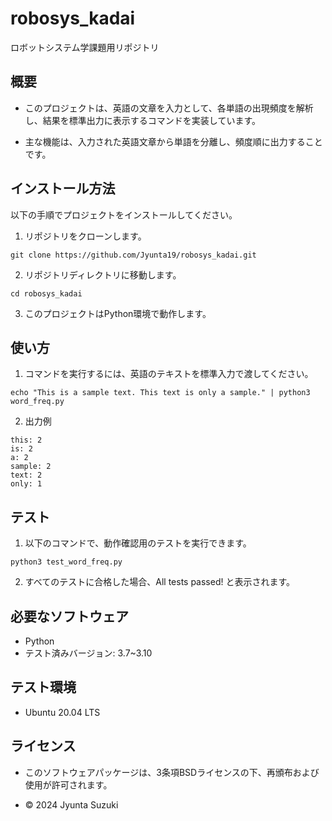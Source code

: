 # robosys_kadai
ロボットシステム学課題用リポジトリ

## 概要
- このプロジェクトは、英語の文章を入力として、各単語の出現頻度を解析し、結果を標準出力に表示するコマンドを実装しています。

- 主な機能は、入力された英語文章から単語を分離し、頻度順に出力することです。

## インストール方法
以下の手順でプロジェクトをインストールしてください。

1. リポジトリをクローンします。
```
git clone https://github.com/Jyunta19/robosys_kadai.git
```

2. リポジトリディレクトリに移動します。
```
cd robosys_kadai
```

3. このプロジェクトはPython環境で動作します。

## 使い方
1. コマンドを実行するには、英語のテキストを標準入力で渡してください。
```
echo "This is a sample text. This text is only a sample." | python3 word_freq.py
```

2. 出力例  
```
this: 2  
is: 2  
a: 2  
sample: 2  
text: 2  
only: 1
```

## テスト
1. 以下のコマンドで、動作確認用のテストを実行できます。  
```
python3 test_word_freq.py
```

2. すべてのテストに合格した場合、All tests passed! と表示されます。

## 必要なソフトウェア
- Python
 - テスト済みバージョン: 3.7~3.10

## テスト環境
- Ubuntu 20.04 LTS

## ライセンス
- このソフトウェアパッケージは、3条項BSDライセンスの下、再頒布および使用が許可されます。

- © 2024 Jyunta Suzuki
